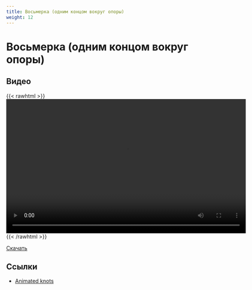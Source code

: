 ```yaml
---
title: Восьмерка (одним концом вокруг опоры)
weight: 12
---
```


# Восьмерка (одним концом вокруг опоры)

## Видео

{{< rawhtml >}}
    <video width="640" height="360" controls src="https://www.dropbox.com/s/8dmhkuu03z552ed/figure-8-bend-knot.mp4?raw=1"></video>
{{< /rawhtml >}}

[Скачать](https://www.dropbox.com/s/8dmhkuu03z552ed/figure-8-bend-knot.mp4?dl=1)


## Ссылки

- [Animated knots](http://www.animatedknots.com/fig8follow)
